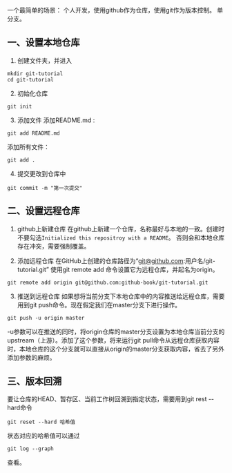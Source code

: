 一个最简单的场景：
个人开发，使用github作为仓库，使用git作为版本控制。
单分支。

## 一、设置本地仓库
1. 创建文件夹，并进入
```
mkdir git-tutorial
cd git-tutorial
```
2. 初始化仓库
```
git init
```

3. 添加文件
添加README.md :
```
git add README.md
```
添加所有文件：
```
git add .
```
4. 提交更改到仓库中
```
git commit -m "第一次提交"
```

## 二、设置远程仓库
1. github上新建仓库
在github上新建一个仓库，名称最好与本地的一致。创建时不要勾选`Initialized this repositroy with a README`。
否则会和本地仓库存在冲突，需要强制覆盖。

2. 添加远程仓库
在GitHub上创建的仓库路径为“git@github.com:用户名/git-tutorial.git”
使用git remote add 命令设置它为远程仓库，并起名为origin。   
```
git remote add origin git@github.com:github-book/git-tutorial.git
```

3. 推送到远程仓库
如果想将当前分支下本地仓库中的内容推送给远程仓库，需要用到git push命令。现在假定我们在master分支下进行操作。
```
git push -u origin master
```

-u参数可以在推送的同时，将origin仓库的master分支设置为本地仓库当前分支的upstream（上游）。添加了这个参数，将来运行git pull命令从远程仓库获取内容时，本地仓库的这个分支就可以直接从origin的master分支获取内容，省去了另外添加参数的麻烦。

## 三、版本回溯
要让仓库的HEAD、暂存区、当前工作树回溯到指定状态，需要用到git rest --hard命令
```
git reset --hard 哈希值
```

状态对应的哈希值可以通过
```
git log --graph
```
查看。
